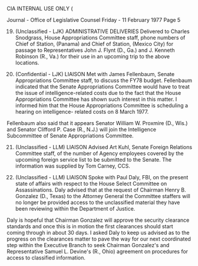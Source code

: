 CIA INTERNAL USE ONLY (

Journal - Office of Legislative Counsel
Friday - 11 February 1977 Page 5

19. (Unclassified - LJK) ADMINISTRATIVE DELIVERIES Delivered to Charles Snodgrass, House Appropriations Committee staff, phone numbers of Chief of Station, (Panama) and Chief of Station, (Mexico City) for passage to Representatives John J. Flynt (D., Ga.) and J. Kenneth Robinson (R., Va.) for their use in an upcoming trip to the above locations.

20. (Confidential - LJK) LIAISON Met with James Fellenbaum, Senate Appropriations Committee staff, to discuss the FY78 budget. Fellenbaum indicated that the Senate Appropriations Committee would have to treat the issue of intelligence-related costs due to the fact that the House Appropriations Committee has shown such interest in this matter. I informed him that the House Appropriations Committee is scheduling a hearing on intelligence- related costs on 8 March 1977.

Fellenbaum also said that it appears Senator William W. Proxmire (D., Wis.) and Senator Clifford P. Case (R., N.J.) will join the Intelligence Subcommittee of Senate Appropriations Committee.

21. (Unclassified - LLM) LIAISON Advised Art Kuhl, Senate Foreign Relations Committee staff, of the number of Agency employees covered by the upcoming foreign service list to be submitted to the Senate. The information was supplied by Tom Carney, CCS.

22. (Unclassified - LLM) LIAISON Spoke with Paul Daly, FBI, on the present state of affairs with respect to the House Select Committee on Assassinations. Daly advised that at the request of Chairman Henry B. Gonzalez (D., Texas) to the Attorney General the Committee staffers will no longer be provided access to the unclassified material they have been reviewing within the Department of Justice.

Daly is hopeful that Chairman Gonzalez will approve the security clearance standards and once this is in motion the first clearances should start coming through in about 30 days. I asked Daly to keep us advised as to the progress on the clearances matter to pave the way for our next coordinated step within the Executive Branch to seek Chairman Gonzalez's and Representative Samuel L. Devine's (R., Ohio) agreement on procedures for access to classified information.
